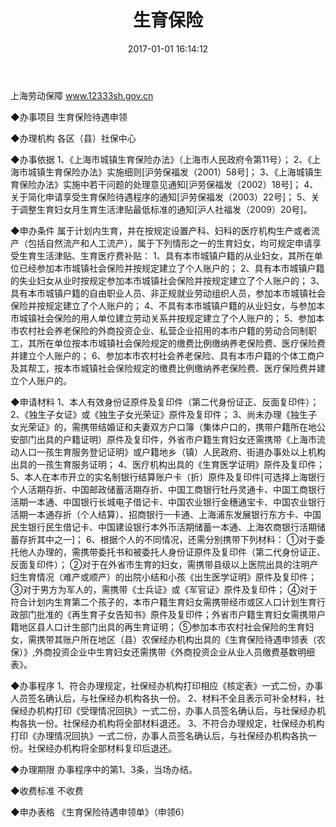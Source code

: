 ﻿---
title: 生育保险
date: 2017-01-01 16:14:12
tags:
---

上海劳动保障 www.12333sh.gov.cn

◆办事项目
生育保险待遇申领

◆办理机构
各区（县）社保中心

◆办事依据
1、《上海市城镇生育保险办法》（上海市人民政府令第11号）；
2、《上海市城镇生育保险办法》实施细则[沪劳保福发（2001）58号]；
3、《上海城镇生育保险办法》实施中若干问题的处理意见通知[沪劳保福发（2002）18号]；
4、关于简化申请享受生育保险待遇程序的通知[沪劳保福发（2003）22号]；
5、关于调整生育妇女月生育生活津贴最低标准的通知[沪人社福发（2009）20号]。

◆申办条件
属于计划内生育，并在按规定设置产科、妇科的医疗机构生产或者流产（包括自然流产和人工流产），属于下列情形之一的生育妇女，均可规定申请享受生育生活津贴、生育医疗费补贴：
1、具有本市城镇户籍的从业妇女，其所在单位已经参加本市城镇社会保险并按规定建立了个人账户的；
2、具有本市城镇户籍的失业妇女从业时按规定参加本市城镇社会保险并按规定建立了个人账户的； 
3、具有本市城镇户籍的自由职业人员、非正规就业劳动组织人员，参加本市城镇社会保险并按规定建立了个人账户的； 
4、不具有本市城镇户籍的从业妇女，与参加本市城镇社会保险的用人单位建立劳动关系并按规定建立了个人账户的； 
5、参加本市农村社会养老保险的外商投资企业、私营企业招用的本市户籍的劳动合同制职工，其所在单位按本市城镇社会保险规定的缴费比例缴纳养老保险费、医疗保险费并建立个人账户的； 
6、参加本市农村社会养老保险、具有本市户籍的个体工商户及其帮工，按本市城镇社会保险规定的缴费比例缴纳养老保险费、医疗保险费并建立个人账户的。

◆申请材料
1、本人有效身份证原件及复印件（第二代身份证正、反面复印件）；
2、《独生子女证》或《独生子女光荣证》原件及复印件；
3、尚未办理《独生子女光荣证》的，需携带结婚证和夫妻双方户口簿（集体户口的，携带户籍所在地公安部门出具的户籍证明）原件及复印件，外省市户籍生育妇女还需携带《上海市流动人口一孩生育服务登记证明》或户籍地乡（镇）人民政府、街道办事处以上机构出具的一孩生育服务证明；
4、医疗机构出具的《生育医学证明》原件及复印件；
5、本人在本市开立的实名制银行结算账户卡（折）原件及复印件[可选择上海银行个人活期存折、中国邮政储蓄活期存折、中国工商银行牡丹灵通卡、中国工商银行活期一本通、中国银行长城电子借记卡、中国农业银行金穗通宝卡、中国农业银行活期一本通存折（个人结算）、招商银行一卡通、上海浦东发展银行东方卡、中国民生银行民生借记卡、中国建设银行本外币活期储蓄一本通、上海农商银行活期储蓄存折其中之一]；
6、根据个人的不同情况，还需分别携带下列材料：
①对于委托他人办理的，需携带委托书和被委托人身份证原件及复印件（第二代身份证正、反面复印件）；
②对于在外省市生育的妇女，需携带县级以上医院出具的注明产妇生育情况（难产或顺产）的出院小结和小孩《出生医学证明》原件及复印件；
③对于男方为军人的，需携带《士兵证》或《军官证》原件及复印件；
④对于符合计划内生育第二个孩子的，本市户籍生育妇女需携带经市或区人口计划生育行政部门批准的《再生育子女告知书》原件及复印件；外省市户籍生育妇女需携带户籍地区县人口计生部门出具的再生育证明；
⑤参加本市农村社会保险的生育妇女，需携带其账户所在地区（县）农保经办机构出具的《生育保险待遇申领表（农保）》,外商投资企业中生育妇女还需携带《外商投资企业从业人员缴费基数明细表》。

◆办事程序
1、符合办理规定，社保经办机构打印相应《核定表》一式二份，办事人员签名确认后，与社保经办机构各执一份。
2、材料不全且表示可补全材料，社保经办机构打印《受理情况回执》一式二份，办事人员签名确认后，与社保经办机构各执一份。社保经办机构将全部材料退还。
3、不符合办理规定，社保经办机构打印《办理情况回执》一式二份，办事人员签名确认后，与社保经办机构各执一份。社保经办机构将全部材料复印后退还。

<!--more-->

◆办理期限
办事程序中的第1、3条，当场办结。

◆收费标准
不收费

◆申办表格
《生育保险待遇申领单》（申领6） 

